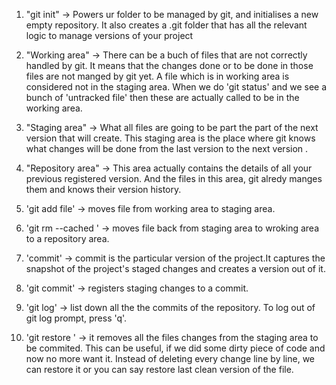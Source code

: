 1. "git init" -> Powers ur folder to be managed by git, and initialises a new empty repository. It also creates a .git folder that has all the relevant logic to manage versions of your project 

2. "Working area" -> There can be a buch of files that are not correctly handled by git. It means that the changes done or to be done in those files are not manged by git yet. A file which is in working area is considered not in the staging area. When we do 'git status' and we see a bunch of 'untracked file' then these are actually called to be in the working area.

3. "Staging area" -> What all files are going to be part the part of the next version that will create. This staging area is the place where git knows what changes will be done from the last version to the next version .

4. "Repository area" -> This area actually contains the details of all your previous registered version. And the files in this area, git alredy manges them and knows their version history. 

5. 'git add file' -> moves file from working area to staging area.

6. 'git rm --cached <file>' -> moves file back from staging area to wroking area to a repository area.

7. 'commit' -> commit is the particular version of the project.It captures the snapshot of the project's staged changes and creates a version out of it.

8. 'git commit' -> registers staging changes to a commit.

9. 'git log' -> list down all the the commits of the repository. To log out of git log prompt, press 'q'.

10. 'git restore <files>' -> it removes all the files changes from the staging area to be commited. This can be useful, if we did some dirty piece of code and now no more want it. Instead of deleting every change line by line, we can restore it or you can say restore last clean version of the file.


